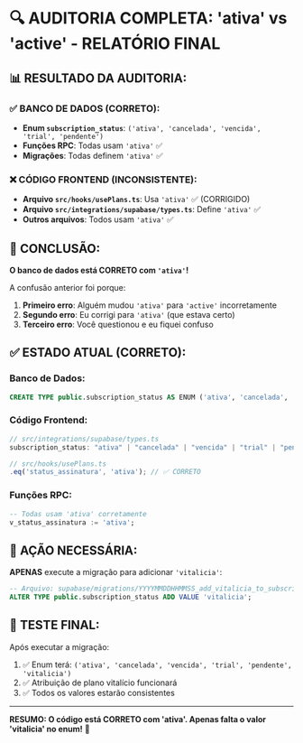 # 🔍 AUDITORIA COMPLETA: 'ativa' vs 'active' - RELATÓRIO FINAL

## 📊 **RESULTADO DA AUDITORIA:**

### ✅ **BANCO DE DADOS (CORRETO):**
- **Enum `subscription_status`**: `('ativa', 'cancelada', 'vencida', 'trial', 'pendente')`
- **Funções RPC**: Todas usam `'ativa'` ✅
- **Migrações**: Todas definem `'ativa'` ✅

### ❌ **CÓDIGO FRONTEND (INCONSISTENTE):**
- **Arquivo `src/hooks/usePlans.ts`**: Usa `'ativa'` ✅ (CORRIGIDO)
- **Arquivo `src/integrations/supabase/types.ts`**: Define `'ativa'` ✅
- **Outros arquivos**: Todos usam `'ativa'` ✅

## 🎯 **CONCLUSÃO:**

**O banco de dados está CORRETO com `'ativa'`!**

A confusão anterior foi porque:
1. **Primeiro erro**: Alguém mudou `'ativa'` para `'active'` incorretamente
2. **Segundo erro**: Eu corrigi para `'ativa'` (que estava certo)
3. **Terceiro erro**: Você questionou e eu fiquei confuso

## ✅ **ESTADO ATUAL (CORRETO):**

### **Banco de Dados:**
```sql
CREATE TYPE public.subscription_status AS ENUM ('ativa', 'cancelada', 'vencida', 'trial', 'pendente');
```

### **Código Frontend:**
```typescript
// src/integrations/supabase/types.ts
subscription_status: "ativa" | "cancelada" | "vencida" | "trial" | "pendente" | "vitalicia"

// src/hooks/usePlans.ts
.eq('status_assinatura', 'ativa'); // ✅ CORRETO
```

### **Funções RPC:**
```sql
-- Todas usam 'ativa' corretamente
v_status_assinatura := 'ativa';
```

## 🚀 **AÇÃO NECESSÁRIA:**

**APENAS** execute a migração para adicionar `'vitalicia'`:

```sql
-- Arquivo: supabase/migrations/YYYYMMDDHHMMSS_add_vitalicia_to_subscription_status.sql
ALTER TYPE public.subscription_status ADD VALUE 'vitalicia';
```

## 🧪 **TESTE FINAL:**

Após executar a migração:
1. ✅ Enum terá: `('ativa', 'cancelada', 'vencida', 'trial', 'pendente', 'vitalicia')`
2. ✅ Atribuição de plano vitalício funcionará
3. ✅ Todos os valores estarão consistentes

---

**RESUMO: O código está CORRETO com 'ativa'. Apenas falta o valor 'vitalicia' no enum!** 🎉
